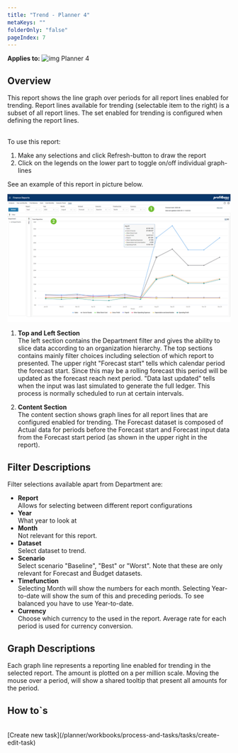 ```yaml
---
title: "Trend - Planner 4"
metaKeys: ""
folderOnly: "false"
pageIndex: 7
---
```


**Applies to:** ![img](https://profitbasedocs.blob.core.windows.net/icons/yes-icon.png) Planner 4

## Overview
This report shows the line graph over periods for all report lines enabled for trending.
Report lines available for trending (selectable item to the right) is a subset of all report lines. The set enabled for trending is configured when defining the report lines.

<br/>To use this report:

1. Make any selections and click Refresh-button to draw the report
1. Click on the legends on the lower part to toggle on/off individual graph-lines

See an example of this report in picture below.
<br/>

![](../img/finance-reports-trend.jpg)

1. **Top and Left Section** <br/>
The left section contains the Department filter and gives the ability to slice data according to an organization hierarchy. 
The top sections contains mainly filter choices including selection of which report to presented. 
The upper right "Forecast start" tells which calendar period the forecast start. Since this may be a rolling forecast this period will be updated as the forecast reach next period. "Data last updated" tells when the input was last simulated to generate the full ledger. This process is normally scheduled to run at certain intervals. 

2. **Content Section** <br/>
The content section shows graph lines for all report lines that are configured enabled for trending. The Forecast dataset is composed of Actual data for periods before the Forecast start and Forecast input data from the Forecast start period (as shown in the upper right in the report).

## Filter Descriptions
Filter selections available apart from Department are:

- **Report**<br/>Allows for selecting between different report configurations
- **Year**<br/>What year to look at
- **Month**<br/>Not relevant for this report.
- **Dataset**<br/>Select dataset to trend.
- **Scenario**<br/>Select scenario "Baseline", "Best" or "Worst". Note that these are only relevant for Forecast and Budget datasets.
- **Timefunction**<br/>Selecting Month will show the numbers for each month. Selecting Year-to-date will show the sum of this and preceding periods. To see balanced you have to use Year-to-date.
- **Currency**<br/>Choose which currency to the used in the report. Average rate for each period is used for currency conversion.

## Graph Descriptions

Each graph line represents a reporting line enabled for trending in the selected report. The amount is plotted on a per million scale. Moving the mouse over a period, will show a shared tooltip that present all amounts for the period.

## How to`s

<br/>
[Create new task](/planner/workbooks/process-and-tasks/tasks/create-edit-task)<br/>
